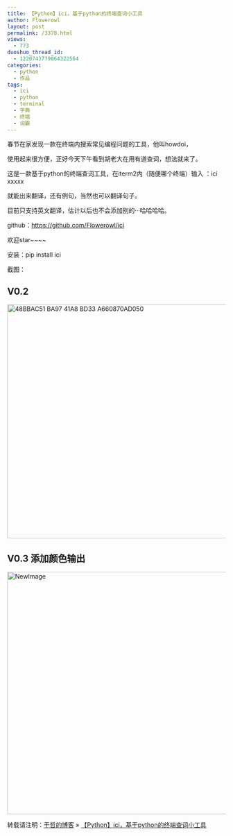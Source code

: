 ```yaml
---
title: 【Python】ici，基于python的终端查词小工具
author: Flowerowl
layout: post
permalink: /3378.html
views:
  - 773
duoshuo_thread_id:
  - 1220743779864322564
categories:
  - python
  - 作品
tags:
  - ici
  - python
  - terminal
  - 字典
  - 终端
  - 词霸
---
```

春节在家发现一款在终端内搜索常见编程问题的工具，他叫howdoi，

使用起来很方便，正好今天下午看到胡老大在用有道查词，想法就来了。

这是一款基于python的终端查词工具，在iterm2内（随便哪个终端）输入 ：ici xxxxx

就能出来翻译，还有例句，当然也可以翻译句子。

目前只支持英文翻译，估计以后也不会添加别的···哈哈哈哈。

github：<https://github.com/Flowerowl/ici>

欢迎star~~~~

安装：pip install ici

截图：

## V0.2

<img title="48BBAC51-BA97-41A8-BD33-A660870AD050.png" src="http://lazynight.me/wp-content/uploads/2014/02/48BBAC51-BA97-41A8-BD33-A660870AD050.png" alt="48BBAC51 BA97 41A8 BD33 A660870AD050" width="764" height="540" border="0" />

## V0.3 添加颜色输出

<img title="NewImage.png" src="http://lazynight.me/wp-content/uploads/2014/02/NewImage.png" alt="NewImage" width="764" height="559" border="0" />

转载请注明：[于哲的博客][1] &raquo; [【Python】ici，基于python的终端查词小工具][2]

 [1]: http://localhost/wordpress
 [2]: http://localhost/wordpress/3378.html